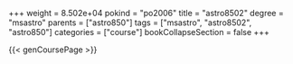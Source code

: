 +++
weight = 8.502e+04
pokind = "po2006"
title = "astro8502"
degree = "msastro"
parents = ["astro850"]
tags = ["msastro", "astro8502", "astro850"]
categories = ["course"]
bookCollapseSection = false
+++

{{< genCoursePage >}}
